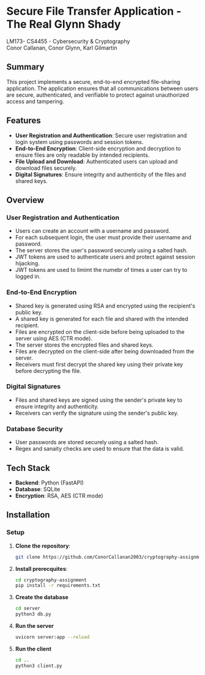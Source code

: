 # Secure File Transfer Application - The Real Glynn Shady
LM173- CS4455 - Cybersecurity & Cryptography <br>
Conor Callanan, Conor Glynn, Karl Gilmartin

## Summary

This project implements a secure, end-to-end encrypted file-sharing application. The application ensures that all communications between users are secure, authenticated, and verifiable to protect against unauthorized access and tampering.



## Features

- **User Registration and Authentication**: Secure user registration and login system using passwords and session tokens.
- **End-to-End Encryption**: Client-side encryption and decryption to ensure files are only readable by intended recipients.
- **File Upload and Download**: Authenticated users can upload and download files securely.
- **Digital Signatures**: Ensure integrity and authenticity of the files and shared keys.


## Overview

### User Registration and Authentication
- Users can create an account with a username and password.
- For each subsequent login, the user must provide their username and password.
- The server stores the user's password securely using a salted hash.
- JWT tokens are used to authenticate users and protect against session hijacking.
- JWT tokens are used to limimt the numebr of times a user can try to logged in.

### End-to-End Encryption
- Shared key is generated using RSA and encrypted using the recipient's public key.
- A shared key is generated for each file and shared with the intended recipient.
- Files are encrypted on the client-side before being uploaded to the server using AES (CTR mode).
- The server stores the encrypted files and shared keys.
- Files are decrypted on the client-side after being downloaded from the server.
- Receivers must first decrypt the shared key using their private key before decrypting the file.

### Digital Signatures
- Files and shared keys are signed using the sender's private key to ensure integrity and authenticity.
- Receivers can verify the signature using the sender's public key.

### Database Security
- User passwords are stored securely using a salted hash.
- Regex and sanaity checks are used to ensure that the data is valid.



## Tech Stack

- **Backend**: Python (FastAPI)
- **Database**: SQLite
- **Encryption**: RSA, AES (CTR mode)

## Installation

### Setup

1. **Clone the repository**:
   ```sh
   git clone https://github.com/ConorCallanan2003/cryptography-assignment
    ```

2. **Install prerecquites**:
    ```sh
    cd cryptography-assignment
    pip install -r requirements.txt
   ```
3. **Create the database**
    ```sh
    cd server
    python3 db.py
    ```
4. **Run the server**
    ```sh
    uvicorn server:app --reload 
    ```
5. **Run the client**
    ```sh
    cd ..
    python3 client.py
    ```


